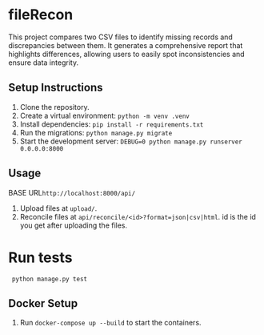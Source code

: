 # fileRecon

This project compares two CSV files to identify missing records and discrepancies between them. It generates a comprehensive report that highlights differences, allowing users to easily spot inconsistencies and ensure data integrity.

## Setup Instructions

1. Clone the repository.
2. Create a virtual environment: `python -m venv .venv`
3. Install dependencies: `pip install -r requirements.txt`
4. Run the migrations: `python manage.py migrate`
5. Start the development server: `DEBUG=0 python manage.py runserver 0.0.0.0:8000`

## Usage

BASE URL`http://localhost:8000/api/`

1. Upload files at `upload/`.
2. Reconcile files at `api/reconcile/<id>?format=json|csv|html`. id is the id you get after uploading the files.

# Run tests

` python manage.py test`

## Docker Setup

1. Run `docker-compose up --build` to start the containers.
